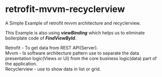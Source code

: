 # retrofit-mvvm-recyclerview

A Simple Example of retrofit mvvm architecture and recyclerview.

This Example is also using ***viewBinding*** which helps us to eliminate boilerplate code of ***FindViewById***.

Retrofit - To get data from REST API(Server).<br>
Mvvm - Is software architecture pattern use to separate the data presentation logic(Views or UI) from the core business logic(data) part of the application.<br>
Recyclerview - use to show data in list or grid.<br>
